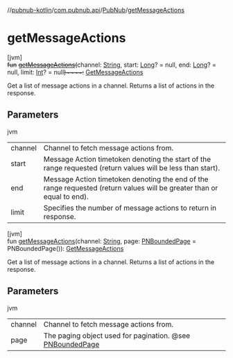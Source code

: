 //[pubnub-kotlin](../../../index.md)/[com.pubnub.api](../index.md)/[PubNub](index.md)/[getMessageActions](get-message-actions.md)

# getMessageActions

[jvm]\
~~fun~~ [~~getMessageActions~~](get-message-actions.md)~~(~~channel: [String](https://kotlinlang.org/api/latest/jvm/stdlib/kotlin/-string/index.html), start: [Long](https://kotlinlang.org/api/latest/jvm/stdlib/kotlin/-long/index.html)? = null, end: [Long](https://kotlinlang.org/api/latest/jvm/stdlib/kotlin/-long/index.html)? = null, limit: [Int](https://kotlinlang.org/api/latest/jvm/stdlib/kotlin/-int/index.html)? = null~~)~~~~:~~ [GetMessageActions](../../com.pubnub.api.endpoints.message_actions/-get-message-actions/index.md)

Get a list of message actions in a channel. Returns a list of actions in the response.

## Parameters

jvm

| | |
|---|---|
| channel | Channel to fetch message actions from. |
| start | Message Action timetoken denoting the start of the range requested     (return values will be less than start). |
| end | Message Action timetoken denoting the end of the range requested     (return values will be greater than or equal to end). |
| limit | Specifies the number of message actions to return in response. |

[jvm]\
fun [getMessageActions](get-message-actions.md)(channel: [String](https://kotlinlang.org/api/latest/jvm/stdlib/kotlin/-string/index.html), page: [PNBoundedPage](../../com.pubnub.api.models.consumer/-p-n-bounded-page/index.md) = PNBoundedPage()): [GetMessageActions](../../com.pubnub.api.endpoints.message_actions/-get-message-actions/index.md)

Get a list of message actions in a channel. Returns a list of actions in the response.

## Parameters

jvm

| | |
|---|---|
| channel | Channel to fetch message actions from. |
| page | The paging object used for pagination. @see [PNBoundedPage](../../com.pubnub.api.models.consumer/-p-n-bounded-page/index.md) |

